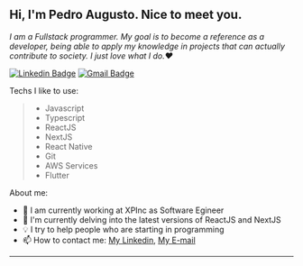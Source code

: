 ## Hi, I'm Pedro Augusto. Nice to meet you. 

*I am a Fullstack programmer. My goal is to become a reference as a developer, being able to apply my knowledge in projects that can actually contribute to society. I just love what I do.❤️*

[![Linkedin Badge](https://img.shields.io/badge/-LinkedIn-0096c7?style=for-the-badge&logo=Linkedin&logoColor=white&link=https:https://www.linkedin.com/in/pedroarm/)](https://www.linkedin.com/in/pedroarm/)
[![Gmail Badge](https://img.shields.io/badge/-Gmail-ef233c?style=for-the-badge&logo=Gmail&logoColor=white&link=mailto:p.augusto.rib@gmail.com)](mailto:p.augusto.rib@gmail.com)

Techs I like to use:

> - Javascript
> - Typescript
> - ReactJS
> - NextJS
> - React Native
> - Git
> - AWS Services
> - Flutter

About me:

- 🔭 I am currently working at XPInc as Software Egineer 
- 🌱 I'm currently delving into the latest versions of ReactJS and NextJS
- 💡 I try to help people who are starting in programming
- 📫 How to contact me: [My Linkedin](https://www.linkedin.com/in/pedroarm), [My E-mail](p.augusto.rib@gmail.com)

---
